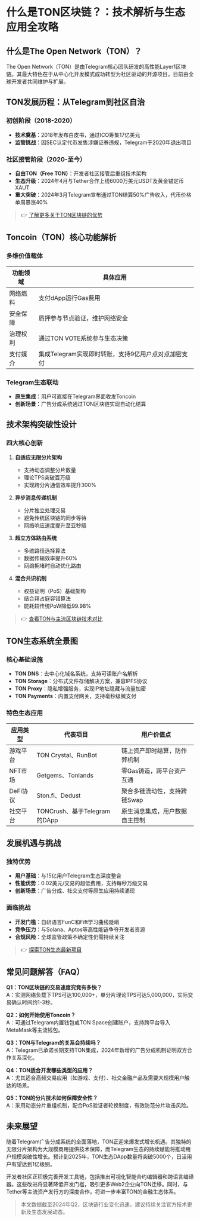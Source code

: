 # 什么是TON区块链？：技术解析与生态应用全攻略

## 什么是The Open Network（TON）？
The Open Network（TON）是由Telegram核心团队研发的高性能Layer1区块链。其最大特色在于从中心化开发模式成功转型为社区驱动的开源项目，目前由全球开发者共同维护与扩展。

## TON发展历程：从Telegram到社区自治

### 初创阶段（2018-2020）
- **技术奠基**：2018年发布白皮书，通过ICO筹集17亿美元
- **监管挑战**：因SEC认定代币发售涉嫌证券违规，Telegram于2020年退出项目

### 社区接管阶段（2020-至今）
- **自由TON（Free TON）**：开发者社区接管后重组技术架构
- **生态升级**：2024年4月与Tether合作上线6000万美元USDT及黄金锚定币XAUT
- **重大突破**：2024年3月Telegram宣布通过TON结算50%广告收入，代币价格单周暴涨40%

> 👉 [了解更多关于TON区块链的优势](https://bit.ly/okx_welcome)

## Toncoin（TON）核心功能解析

### 多维价值载体
| 功能领域       | 具体应用                                                                 |
|----------------|--------------------------------------------------------------------------|
| 网络燃料       | 支付dApp运行Gas费用                                                      |
| 安全保障       | 质押参与节点验证，维护网络安全                                           |
| 治理权利       | 通过TON VOTE系统参与生态决策                                             |
| 支付媒介       | 集成Telegram实现即时转账，支持9亿用户点对点加密支付                      |

### Telegram生态联动
- **原生集成**：用户可直接在Telegram界面收发Toncoin
- **创新场景**：广告分成系统通过TON区块链实现自动化结算

## 技术架构突破性设计

### 四大核心创新
1. **自适应无限分片架构**
   - 支持动态调整分片数量
   - 理论TPS突破百万级
   - 实现跨分片通信效率提升300%

2. **异步消息传递机制**
   - 分片独立处理交易
   - 避免传统区块链的同步等待
   - 网络响应速度提升至亚秒级

3. **超立方体路由系统**
   - 多维路径选择算法
   - 数据传输效率提升60%
   - 网络拥堵时自动优化路由

4. **混合共识机制**
   - 权益证明（PoS）基础架构
   - 结合拜占庭容错算法
   - 能耗较传统PoW降低99.98%

> 👉 [查看TON与主流区块链技术对比](https://bit.ly/okx_welcome)

## TON生态系统全景图

### 核心基础设施
- **TON DNS**：去中心化域名系统，支持可读账户名解析
- **TON Storage**：分布式文件存储解决方案，兼容IPFS协议
- **TON Proxy**：隐私增强服务，实现IP地址隐藏与流量加密
- **TON Payments**：内置支付网关，支持毫秒级微支付

### 特色生态应用
| 应用类型       | 代表项目                      | 用户价值点                              |
|----------------|-------------------------------|-----------------------------------------|
| 游戏平台       | TON Crystal、RunBot           | 链上资产即时结算，防作弊机制            |
| NFT市场        | Getgems、Tonlands             | 零Gas铸造，跨平台资产互通               |
| DeFi协议       | Ston.fi、Dedust               | 聚合多链流动性，支持跨链Swap            |
| 社交平台       | TONCrush、基于Telegram的DApp  | 原生消息集成，用户数据自主控制          |

## 发展机遇与挑战

### 独特优势
- **用户基础**：与15亿用户Telegram生态深度整合
- **性能优势**：0.02美元/交易的超低费用，支持每秒万级交易
- **创新场景**：广告分成、社交支付等原生应用持续涌现

### 面临挑战
- **开发门槛**：自研语言FunC和Fift学习曲线陡峭
- **竞争压力**：与Solana、Aptos等高性能链争夺开发者资源
- **合规风险**：全球监管政策不确定性仍需持续关注

> 👉 [探索TON生态最新项目](https://bit.ly/okx_welcome)

## 常见问题解答（FAQ）

**Q1：TON区块链的交易速度究竟有多快？**  
A：实测网络负载下TPS可达100,000+，单分片理论TPS可达5,000,000，实际交易确认时间约1-3秒。

**Q2：如何开始使用Toncoin？**  
A：可通过Telegram内置钱包或TON Space创建账户，支持跨平台导入MetaMask等主流钱包。

**Q3：TON与Telegram的关系会持续吗？**  
A：Telegram已承诺长期支持TON集成，2024年新增的广告分成机制证明双方合作关系深化。

**Q4：TON适合开发哪些类型的应用？**  
A：尤其适合高频交易应用（如游戏、支付）、社交金融产品及需要大规模用户触达的场景。

**Q5：TON的分片技术如何保障安全性？**  
A：采用动态分片重组机制，配合PoS验证者轮换制度，有效防范分片攻击风险。

## 未来展望

随着Telegram广告分成系统的全面落地，TON正迎来爆发式增长机遇。其独特的无限分片架构为大规模商用提供技术保障，而Telegram生态的持续赋能将推动用户规模突破性增长。预计到2025年，TON生态DApp数量将突破5000个，日活用户有望达到1亿级别。

开发者社区正积极完善开发工具链，包括推出可视化智能合约编辑器和跨语言编译器。这些改进将显著降低开发门槛，吸引更多Web2企业向TON迁移。同时，与Tether等主流资产发行方的深度合作，将进一步丰富TON的金融生态体系。

> 本文数据截至2024年Q2，区块链行业变化迅速，建议持续关注官方技术更新及生态发展动态。